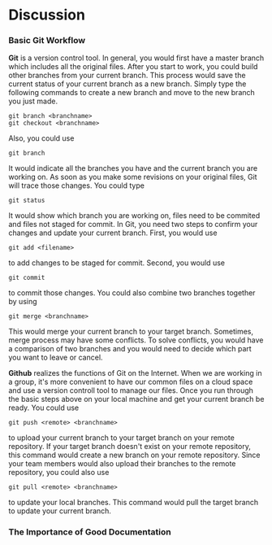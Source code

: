 # Discussion

### Basic Git Workflow  
**Git** is a version control tool. In general, you would first have a master branch which includes all the original files. After you start to work, you could build other branches from your current branch. This process would save the current status of your current branch as a new branch. Simply type the following commands to create a new branch and move to the new branch you just made.  
```  
git branch <branchname>  
git checkout <branchname>  
```  
Also, you could use   
``` 
git branch  
```  
It would indicate all the branches you have and the current branch you are working on. As soon as you make some revisions on your original files, Git will trace those changes. You could type 
```  
git status  
```
It would show which branch you are working on, files need to be commited and files not staged for commit. In Git, you need two steps to confirm your changes and update your current branch. First, you would use 
```  
git add <filename>  
```  
to add changes to be staged for commit. Second, you would use 
```  
git commit  
```   
to commit those changes. You could also combine two branches together by using 
``` 
git merge <branchname>
```  
This would merge your current branch to your target branch. Sometimes, merge process may have some conflicts. To solve conflicts, you would have a comparison of two branches and you would need to decide which part you want to leave or cancel.  

**Github** realizes the functions of Git on the Internet. When we are working in a group, it's more convenient to have our common files on a cloud space and use a version controll tool to manage our files. Once you run through the basic steps above on your local machine and get your current branch be ready. You could use 
```  
git push <remote> <branchname>
```
to upload your current branch to your target branch on your remote repository. If your target branch doesn't exist on your remote repository, this command would create a new branch on your remote repository. Since your team members would also upload their branches to the remote repository, you could also use 
```  
git pull <remote> <branchname>  
```  
to update your local branches. This command would pull the target branch to update your current branch. 
### The Importance of Good Documentation 
